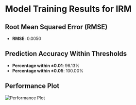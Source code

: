 # Model Training Results for IRM

## Root Mean Squared Error (RMSE)
- **RMSE**: 0.0050

## Prediction Accuracy Within Thresholds
- **Percentage within ±0.01**: 96.13%
- **Percentage within ±0.05**: 100.00%

## Performance Plot
![Performance Plot](../imgs/IRM.png)
